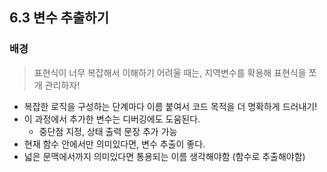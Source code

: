## 6.3 변수 추출하기

### 배경

> 표현식이 너무 복잡해서 이해하기 어려울 때는, 지역변수를 확용해 표현식을 쪼개 관리하자!

- 복잡한 로직을 구성하는 단계마다 이름 붙여서 코드 목적을 더 명확하게 드러내기!
- 이 과정에서 추가한 변수는 디버깅에도 도움된다.
  - 중단점 지정, 상태 출력 문장 추가 가능
- 현재 함수 안에서만 의미있다면, 변수 추출이 좋다.
- 넓은 문맥에서까지 의미있다면 통용되는 이름 생각해야함 (함수로 추출해야함)
